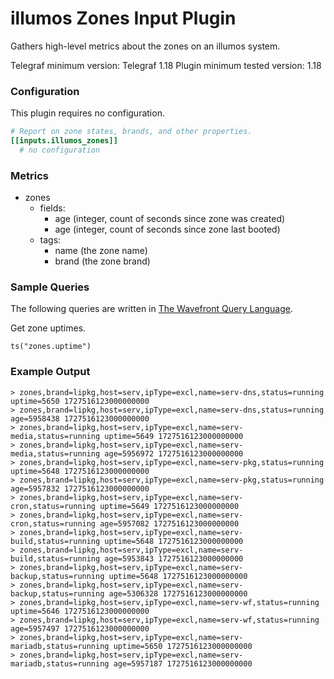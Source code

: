 # illumos Zones Input Plugin

Gathers high-level metrics about the zones on an illumos system.

Telegraf minimum version: Telegraf 1.18
Plugin minimum tested version: 1.18

### Configuration

This plugin requires no configuration.

```toml
# Report on zone states, brands, and other properties.
[[inputs.illumos_zones]]
  # no configuration
```

### Metrics

- zones
  - fields:
    - age (integer, count of seconds since zone was created)
    - age (integer, count of seconds since zone last booted)
  - tags:
    - name (the zone name)
    - brand (the zone brand)

### Sample Queries

The following queries are written in [The Wavefront Query
Language](https://docs.wavefront.com/query_language_reference.html).

Get zone uptimes.

```
ts("zones.uptime")
```

### Example Output

```
> zones,brand=lipkg,host=serv,ipType=excl,name=serv-dns,status=running uptime=5650 1727516123000000000
> zones,brand=lipkg,host=serv,ipType=excl,name=serv-dns,status=running age=5958438 1727516123000000000
> zones,brand=lipkg,host=serv,ipType=excl,name=serv-media,status=running uptime=5649 1727516123000000000
> zones,brand=lipkg,host=serv,ipType=excl,name=serv-media,status=running age=5956972 1727516123000000000
> zones,brand=lipkg,host=serv,ipType=excl,name=serv-pkg,status=running uptime=5648 1727516123000000000
> zones,brand=lipkg,host=serv,ipType=excl,name=serv-pkg,status=running age=5957832 1727516123000000000
> zones,brand=lipkg,host=serv,ipType=excl,name=serv-cron,status=running uptime=5649 1727516123000000000
> zones,brand=lipkg,host=serv,ipType=excl,name=serv-cron,status=running age=5957082 1727516123000000000
> zones,brand=lipkg,host=serv,ipType=excl,name=serv-build,status=running uptime=5648 1727516123000000000
> zones,brand=lipkg,host=serv,ipType=excl,name=serv-build,status=running age=5953843 1727516123000000000
> zones,brand=lipkg,host=serv,ipType=excl,name=serv-backup,status=running uptime=5648 1727516123000000000
> zones,brand=lipkg,host=serv,ipType=excl,name=serv-backup,status=running age=5306328 1727516123000000000
> zones,brand=lipkg,host=serv,ipType=excl,name=serv-wf,status=running uptime=5646 1727516123000000000
> zones,brand=lipkg,host=serv,ipType=excl,name=serv-wf,status=running age=5957497 1727516123000000000
> zones,brand=lipkg,host=serv,ipType=excl,name=serv-mariadb,status=running uptime=5650 1727516123000000000
> zones,brand=lipkg,host=serv,ipType=excl,name=serv-mariadb,status=running age=5957187 1727516123000000000

```
